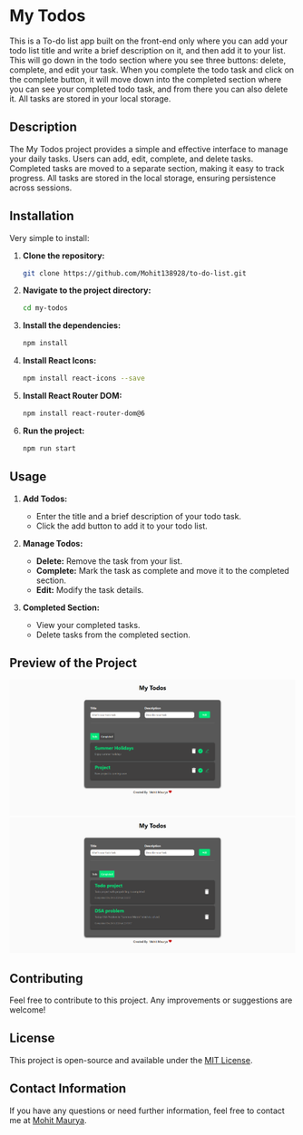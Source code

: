 # My Todos

This is a To-do list app built on the front-end only where you can add your todo list title and write a brief description on it, and then add it to your list. This will go down in the todo section where you see three buttons: delete, complete, and edit your task. When you complete the todo task and click on the complete button, it will move down into the completed section where you can see your completed todo task, and from there you can also delete it. All tasks are stored in your local storage.

## Description

The My Todos project provides a simple and effective interface to manage your daily tasks. Users can add, edit, complete, and delete tasks. Completed tasks are moved to a separate section, making it easy to track progress. All tasks are stored in the local storage, ensuring persistence across sessions.

## Installation

Very simple to install:

1. **Clone the repository:**
   ```sh
   git clone https://github.com/Mohit138928/to-do-list.git
   ```
2. **Navigate to the project directory:**
   ```sh
   cd my-todos
   ```
3. **Install the dependencies:**
   ```sh
   npm install
   ```
4. **Install React Icons:**
   ```sh
   npm install react-icons --save
   ```
5. **Install React Router DOM:**
   ```sh
   npm install react-router-dom@6
   ```
6. **Run the project:**
   ```sh
   npm run start
   ```

## Usage

1. **Add Todos:**

   - Enter the title and a brief description of your todo task.
   - Click the add button to add it to your todo list.

2. **Manage Todos:**

   - **Delete:** Remove the task from your list.
   - **Complete:** Mark the task as complete and move it to the completed section.
   - **Edit:** Modify the task details.

3. **Completed Section:**
   - View your completed tasks.
   - Delete tasks from the completed section.

## Preview of the Project

![Preview 1](images/Preview_1.png)
![Preview 2](images/Preview_2.png)

## Contributing

Feel free to contribute to this project. Any improvements or suggestions are welcome!

## License

This project is open-source and available under the [MIT License](LICENSE).

## Contact Information

If you have any questions or need further information, feel free to contact me at [Mohit Maurya](mauryamohit138@gmail.com).
